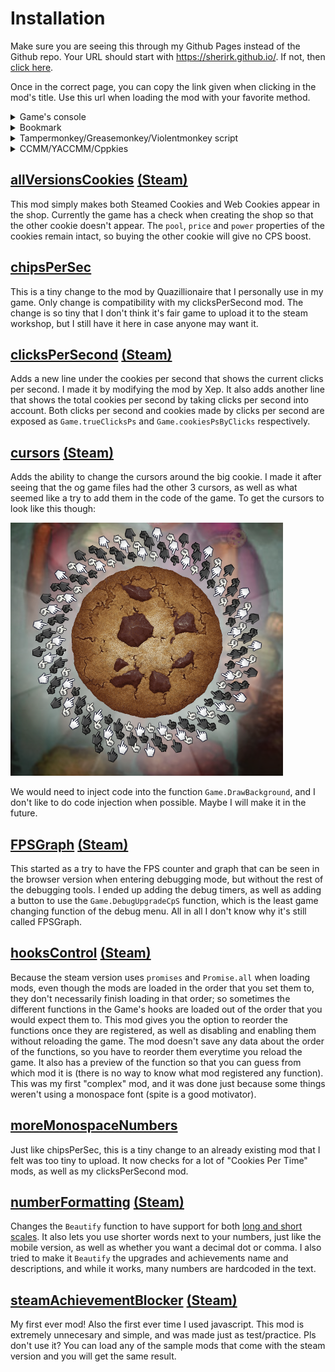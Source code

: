 # Installation
Make sure you are seeing this through my Github Pages instead of the Github repo. Your URL should start with https://sherirk.github.io/.
If not, then [click here](https://sherirk.github.io/CookieClickerProjects/mods).

Once in the correct page, you can copy the link given when clicking in the mod's title. Use this url when loading the mod with your favorite method.

<details><summary>Game's console</summary>
<pre>
Game.LoadMod('URL of the mod here, keep the quotes');
</pre>
</details>

<details><summary>Bookmark</summary>
<pre>
javascript: (function() {
    Game.LoadMod('URL of the mod here, keep the quotes');
}());
</pre>
</details>

<details><summary>Tampermonkey/Greasemonkey/Violentmonkey script</summary>
<pre>
// ==UserScript==
// @name Cookie Clicker OC Ideas
// @namespace Cookie Clicker OC Ideas
// @include http://orteil.dashnet.org/cookieclicker/
// @include https://orteil.dashnet.org/cookieclicker/
// @include http://orteil.dashnet.org/cookieclicker/beta/
// @include https://orteil.dashnet.org/cookieclicker/beta/
// @version github-latest
// @grant none
// ==/UserScript==

(function() {
    const checkReady = setInterval(function() {
        if (typeof Game.ready !== 'undefined' && Game.ready) {
            Game.LoadMod('URL of the mod here, keep the quotes');
            clearInterval(checkReady);
        }
    }, 1000);
})();
</pre>
</details>

<details><summary>CCMM/YACCMM/Cppkies</summary>
<p>

Use the URL you got without any changes.

</p>
</details>

## [allVersionsCookies](allVersionsCookies/main.js) [(Steam)](https://steamcommunity.com/sharedfiles/filedetails/?id=2979394125)
This mod simply makes both Steamed Cookies and Web Cookies appear in the shop. Currently the game has a check when creating the shop so that the other cookie doesn't appear. The `pool`, `price` and `power` properties of the cookies remain intact, so buying the other cookie will give no CPS boost.

## [chipsPerSec](chipsPerSec/main.js)
This is a tiny change to the mod by Quazillionaire that I personally use in my game. Only change is compatibility with my clicksPerSecond mod. The change is so tiny that I don't think it's fair game to upload it to the steam workshop, but I still have it here in case anyone may want it.

## [clicksPerSecond](clicksPerSecond/main.js) [(Steam)](https://steamcommunity.com/sharedfiles/filedetails/?id=2985170770)
Adds a new line under the cookies per second that shows the current clicks per second. I made it by modifying the mod by Xep. It also adds another line that shows the total cookies per second by taking clicks per second into account. Both clicks per second and cookies made by clicks per second are exposed as `Game.trueClicksPs` and `Game.cookiesPsByClicks` respectively.

## [cursors](cursors/main.js) [(Steam)](https://steamcommunity.com/sharedfiles/filedetails/?id=2979037184)
Adds the ability to change the cursors around the big cookie. I made it after seeing that the og game files had the other 3 cursors, as well as what seemed like a try to add them in the code of the game. To get the cursors to look like this though:

![alternating cursors around the big cookie](cursors/thumbnail.png)

We would need to inject code into the function `Game.DrawBackground`, and I don't like to do code injection when possible. Maybe I will make it in the future.

## [FPSGraph](FPSGraph/main.js) [(Steam)](https://steamcommunity.com/sharedfiles/filedetails/?id=2979037404)
This started as a try to have the FPS counter and graph that can be seen in the browser version when entering debugging mode, but without the rest of the debugging tools. I ended up adding the debug timers, as well as adding a button to use the `Game.DebugUpgradeCpS` function, which is the least game changing function of the debug menu. All in all I don't know why it's still called FPSGraph.

## [hooksControl](hooksControl/main.js) [(Steam)](https://steamcommunity.com/sharedfiles/filedetails/?id=2980460504)
Because the steam version uses `promises` and `Promise.all` when loading mods, even though the mods are loaded in the order that you set them to, they don't necessarily finish loading in that order; so sometimes the different functions in the Game's hooks are loaded out of the order that you would expect them to. This mod gives you the option to reorder the functions once they are registered, as well as disabling and enabling them without reloading the game. The mod doesn't save any data about the order of the functions, so you have to reorder them everytime you reload the game. It also has a preview of the function so that you can guess from which mod it is (there is no way to know what mod registered any function). This was my first "complex" mod, and it was done just because some things weren't using a monospace font (spite is a good motivator).

## [moreMonospaceNumbers](moreMonospaceNumbers/main.js)
Just like chipsPerSec, this is a tiny change to an already existing mod that I felt was too tiny to upload. It now checks for a lot of "Cookies Per Time" mods, as well as my clicksPerSecond mod.

## [numberFormatting](numberFormatting/main.js) [(Steam)](https://steamcommunity.com/sharedfiles/filedetails/?id=2979037468)
Changes the `Beautify` function to have support for both [long and short scales](https://en.wikipedia.org/wiki/Long_and_short_scales). It also lets you use shorter words next to your numbers, just like the mobile version, as well as whether you want a decimal dot or comma.
I also tried to make it `Beautify` the upgrades and achievements name and descriptions, and while it works, many numbers are hardcoded in the text.

## [steamAchievementBlocker](steamAchievementBlocker/main.js) [(Steam)](https://steamcommunity.com/sharedfiles/filedetails/?id=2979037504)
My first ever mod! Also the first ever time I used javascript. This mod is extremely unnecesary and simple, and was made just as test/practice. Pls don't use it? You can load any of the sample mods that come with the steam version and you will get the same result.
